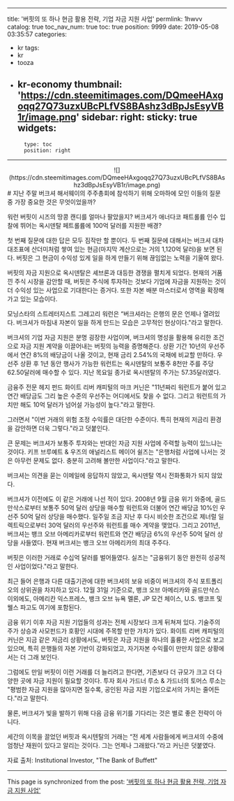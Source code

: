 
---
title: '버핏의 또 하나 현금 활용 전략, 기업 자금 지원 사업'
permlink: 1hwvv
catalog: true
toc_nav_num: true
toc: true
position: 9999
date: 2019-05-08 03:35:57
categories:
- kr
tags:
- kr
- tooza
- kr-economy
thumbnail: 'https://cdn.steemitimages.com/DQmeeHAxgoqq27Q73uzxUBcPLfVS8BAshz3dBpJsEsyVB1r/image.png'
sidebar:
    right:
        sticky: true
widgets:
    -
        type: toc
        position: right
---


<center>
![](https://cdn.steemitimages.com/DQmeeHAxgoqq27Q73uzxUBcPLfVS8BAshz3dBpJsEsyVB1r/image.png)
</center>
#
지난 주말 버크셔 해서웨이의 주주총회에 참석하기 위해 오마하에 모인 이들의 질문 중 가장 중요한 것은 무엇이었을까?​

워런 버핏이 시즈의 땅콩 캔디를 얼마나 팔았을지? 버크셔가 애너다코 패트롤륨 인수 입찰에 뛰어는 옥시덴탈 페트롤륨에 100억 달러를 지원한 배경?​

첫 번째 질문에 대한 답은 모두 짐작만 할 뿐이다. 두 번째 질문에 대해서는 버크셔 대차 대조표에 산더미처럼 쌓여 있는 현금(마지막 계산으로는 거의 1,120억 달러)을 보면 된다. 버핏은 그 현금이 수익성 있게 일을 하게 만들기 위해 끊임없는 노력을 기울여 왔다.​

버핏의 자금 지원으로 옥시덴탈은 셰브론과 대등한 경쟁을 펼치게 되었다. 현재의 거품 낀 주식 시장을 감안할 때, 버핏은 주식에 투자하는 것보다 기업에 자금을 지원하는 것이 더 수익성 있는 사업으로 기대한다는 증거다. 또한 자본 배분 마스터로서 영역을 확장해가고 있는 모습이다.​

모닝스타의 스트레터지스트 그레고리 워런은 “버크셔라는 은행의 문은 언제나 열려있다. 버크셔가 마침내 자본이 일을 하게 만드는 모습은 고무적인 현상이다."라고 말한다.​

버크셔의 기업 자금 지원은 분명 굉장한 사업이며, 버크셔의 명성을 활용해 유리한 조건으로 자금 지원 계약을 이끌어내는 버핏의 능력을 증명해준다. 상환 기간 10년의 우선주에서 연간 8%의 배당금이 나올 것이고, 현재 금리 2.54%의 국채에 비교할 만하다. 우선주 상환 후 1년 동안 행사가 가능한 워런트는 옥시덴탈의 보통주 8천만 주를 주당 62.50달러에 매수할 수 있다. 지난 목요일 종가로 옥시덴탈의 주가는 57.35달러였다.​

금융주 전문 헤지 펀드 화이트 리버 캐피털의 마크 커닌은 "11년짜리 워런트가 붙어 있고 연간 배당금도 그리 높은 수준의 우선주는 어디에서도 찾을 수 없다. 그리고 워런트의 가치만 해도 10억 달러가 넘어설 가능성이 높다."라고 말한다.​

그러면서 "이번 거래의 위험 조정 수익률은 대단한 수준이다. 특히 현재의 저금리 환경을 감안하면 더욱 그렇다."라고 덧붙인다.​

큰 문제는 버크셔가 보통주 투자와는 반대인 자금 지원 사업에 주력할 능력이 있느냐는 것이다. 키프 브루예트 & 우즈의 애널리스트 메이어 쉴즈는 "은행처럼 사업에 나서는 것은 아무런 문제도 없다. 충분히 고려해 볼만한 사업이다."라고 말한다.​

버크셔는 의견을 묻는 이메일에 응답하지 않았고, 옥시덴탈 역시 전화통화가 되지 않았다.​

버크셔가 이전에도 이 같은 거래에 나선 적이 있다. 2008년 9월 금융 위기 와중에, 골드만삭스로부터 보통주 50억 달러 상당을 매수할 워런트와 더불어 연간 배당금 10%인 우선주 50억 달러 상당을 매수했다. 일주일 조금 지난 후 다시 비슷한 조건으로 제너럴 일렉트릭으로부터 30억 달러의 우선주와 워런트를 매수 계약을 맺었다. 그리고 2011년, 버크셔는 뱅크 오브 아메리카로부터 워런트와 연간 배당금 6%의 우선주 50억 달러 상당을 사들였다. 현재 버크셔는 뱅크 오브 아메리카의 최대 주주다.​

버핏은 이러한 거래로 수십억 달러를 벌어들였다. 실즈는 "금융위기 동안 완전히 성공적인 사업이었다."라고 말한다.​

최근 들어 은행과 다른 대출기관에 대한 버크셔의 보유 비중이 버크셔의 주식 포트폴리오의 상위권을 차지하고 있다. 12월 31일 기준으로, 뱅크 오브 아메리카와 골드만삭스 이외에도, 아메리칸 익스프레스, 뱅크 오브 뉴욕 멜론, JP 모건 체이스, U.S. 뱅코프 및 웰스 파고도 여기에 포함된다.​

금융 위기 이후 자금 지원 기업들의 성과는 전체 시장보다 크게 뒤쳐져 있다. 기술주의 주가 상승과 사모펀드가 호황인 시대에 주목할 만한 가치가 있다. 화이트 리버 캐피털의 커닌은 지금 같은 저금리 상황에서도, 버핏은 자금 지원을 하나의 훌륭한 사업으로 보고 있으며, 특히 은행들의 자본 기반이 강화되었고, 자기자본 수익률이 만만치 않은 상황에서는 더 그래 보인다.​

그럼에도 만일 버핏이 이런 거래를 더 늘리려고 한다면, 기존보다 더 규모가 크고 더 다양한 곳에 자금 지원이 필요할 것이다. 투자 회사 가드너 루소 & 가드너의 토머스 루소는 "평범한 자금 지원을 많아지면 질수록, 공인된 자금 지원 기업으로서의 가치는 줄어든다."라고 말한다.​

물론, 버크셔가 빛을 발하기 위해 다음 금융 위기를 기다리는 것은 별로 좋은 전략이 아니다.​

세간의 이목을 끌었던 버핏과 옥시텐탈의 거래는 “전 세계 사람들에게 버크셔의 수중에 엄청난 재원이 있다고 알리는 것이다. 그는 언제나 그래왔다.”라고 커닌은 덧붙였다.​

자료 출처: Institutional Investor, "The Bank of Buffett"

- - -

This page is synchronized from the post: ['버핏의 또 하나 현금 활용 전략, 기업 자금 지원 사업'](https://steemit.com/@pius.pius/1hwvv)
